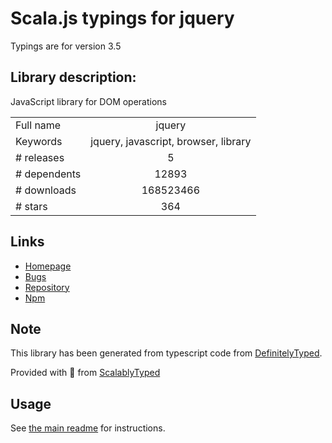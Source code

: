 
# Scala.js typings for jquery

Typings are for version 3.5

## Library description:
JavaScript library for DOM operations

|                    |                 |
| ------------------ | :-------------: |
| Full name          | jquery |
| Keywords           | jquery, javascript, browser, library |
| # releases         | 5 |
| # dependents       | 12893 |
| # downloads        | 168523466 |
| # stars            | 364 |

## Links
- [Homepage](https://jquery.com)
- [Bugs](https://github.com/jquery/jquery/issues)
- [Repository](https://github.com/jquery/jquery)
- [Npm](https://www.npmjs.com/package/jquery)
    


## Note
This library has been generated from typescript code from [DefinitelyTyped](https://definitelytyped.org).

Provided with :purple_heart: from [ScalablyTyped](https://github.com/oyvindberg/ScalablyTyped)

## Usage
See [the main readme](../../readme.md) for instructions.


